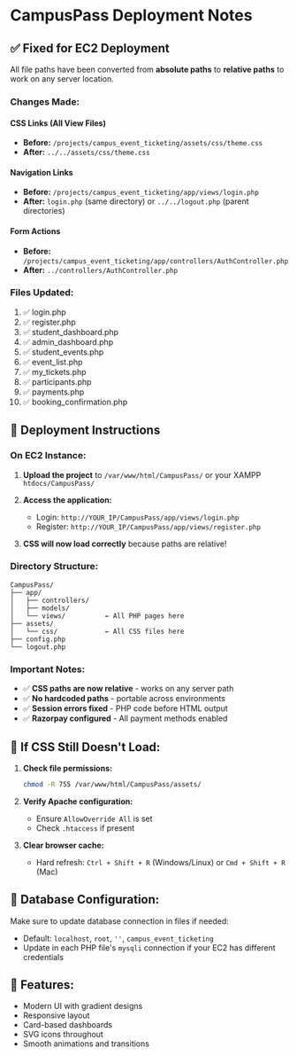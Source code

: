 # CampusPass Deployment Notes

## ✅ Fixed for EC2 Deployment

All file paths have been converted from **absolute paths** to **relative paths** to work on any server location.

### Changes Made:

#### CSS Links (All View Files)
- **Before:** `/projects/campus_event_ticketing/assets/css/theme.css`
- **After:** `../../assets/css/theme.css`

#### Navigation Links
- **Before:** `/projects/campus_event_ticketing/app/views/login.php`
- **After:** `login.php` (same directory) or `../../logout.php` (parent directories)

#### Form Actions
- **Before:** `/projects/campus_event_ticketing/app/controllers/AuthController.php`
- **After:** `../controllers/AuthController.php`

### Files Updated:
1. ✅ login.php
2. ✅ register.php
3. ✅ student_dashboard.php
4. ✅ admin_dashboard.php
5. ✅ student_events.php
6. ✅ event_list.php
7. ✅ my_tickets.php
8. ✅ participants.php
9. ✅ payments.php
10. ✅ booking_confirmation.php

## 🚀 Deployment Instructions

### On EC2 Instance:

1. **Upload the project** to `/var/www/html/CampusPass/` or your XAMPP `htdocs/CampusPass/`

2. **Access the application:**
   - Login: `http://YOUR_IP/CampusPass/app/views/login.php`
   - Register: `http://YOUR_IP/CampusPass/app/views/register.php`

3. **CSS will now load correctly** because paths are relative!

### Directory Structure:
```
CampusPass/
├── app/
│   ├── controllers/
│   ├── models/
│   └── views/          ← All PHP pages here
├── assets/
│   └── css/            ← All CSS files here
├── config.php
└── logout.php
```

### Important Notes:

- ✅ **CSS paths are now relative** - works on any server path
- ✅ **No hardcoded paths** - portable across environments
- ✅ **Session errors fixed** - PHP code before HTML output
- ✅ **Razorpay configured** - All payment methods enabled

## 🔧 If CSS Still Doesn't Load:

1. **Check file permissions:**
   ```bash
   chmod -R 755 /var/www/html/CampusPass/assets/
   ```

2. **Verify Apache configuration:**
   - Ensure `AllowOverride All` is set
   - Check `.htaccess` if present

3. **Clear browser cache:**
   - Hard refresh: `Ctrl + Shift + R` (Windows/Linux) or `Cmd + Shift + R` (Mac)

## 📝 Database Configuration:

Make sure to update database connection in files if needed:
- Default: `localhost`, `root`, `''`, `campus_event_ticketing`
- Update in each PHP file's `mysqli` connection if your EC2 has different credentials

## 🎨 Features:
- Modern UI with gradient designs
- Responsive layout
- Card-based dashboards
- SVG icons throughout
- Smooth animations and transitions
